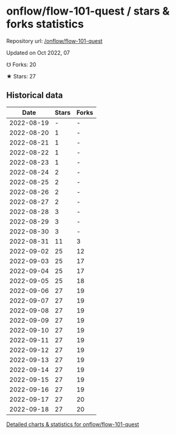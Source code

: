 # onflow/flow-101-quest / stars & forks statistics

Repository url: [/onflow/flow-101-quest](https://github.com/onflow/flow-101-quest)

Updated on Oct 2022, 07

☋ Forks: 20

★ Stars: 27

## Historical data
| Date | Stars | Forks |
|------|-------|-------|
| 2022-08-19 | - | - | 
| 2022-08-20 | 1 | - | 
| 2022-08-21 | 1 | - | 
| 2022-08-22 | 1 | - | 
| 2022-08-23 | 1 | - | 
| 2022-08-24 | 2 | - | 
| 2022-08-25 | 2 | - | 
| 2022-08-26 | 2 | - | 
| 2022-08-27 | 2 | - | 
| 2022-08-28 | 3 | - | 
| 2022-08-29 | 3 | - | 
| 2022-08-30 | 3 | - | 
| 2022-08-31 | 11 | 3 | 
| 2022-09-02 | 25 | 12 | 
| 2022-09-03 | 25 | 17 | 
| 2022-09-04 | 25 | 17 | 
| 2022-09-05 | 25 | 18 | 
| 2022-09-06 | 27 | 19 | 
| 2022-09-07 | 27 | 19 | 
| 2022-09-08 | 27 | 19 | 
| 2022-09-09 | 27 | 19 | 
| 2022-09-10 | 27 | 19 | 
| 2022-09-11 | 27 | 19 | 
| 2022-09-12 | 27 | 19 | 
| 2022-09-13 | 27 | 19 | 
| 2022-09-14 | 27 | 19 | 
| 2022-09-15 | 27 | 19 | 
| 2022-09-16 | 27 | 19 | 
| 2022-09-17 | 27 | 20 | 
| 2022-09-18 | 27 | 20 | 


[Detailed charts & statistics for onflow/flow-101-quest](https://reviewgithub.com/rep/onflow/flow-101-quest)
